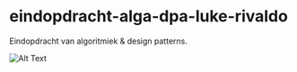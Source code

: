 # eindopdracht-alga-dpa-luke-rivaldo
 Eindopdracht van algoritmiek & design patterns. 

![Alt Text](https://media4.giphy.com/media/jfhLiiF2kWmCHhLFoZ/giphy.gif?cid=790b76111792ae88a5cc0d782ffc4a8b5e8b4276f219f9c0&rid=giphy.gif&ct=g)
